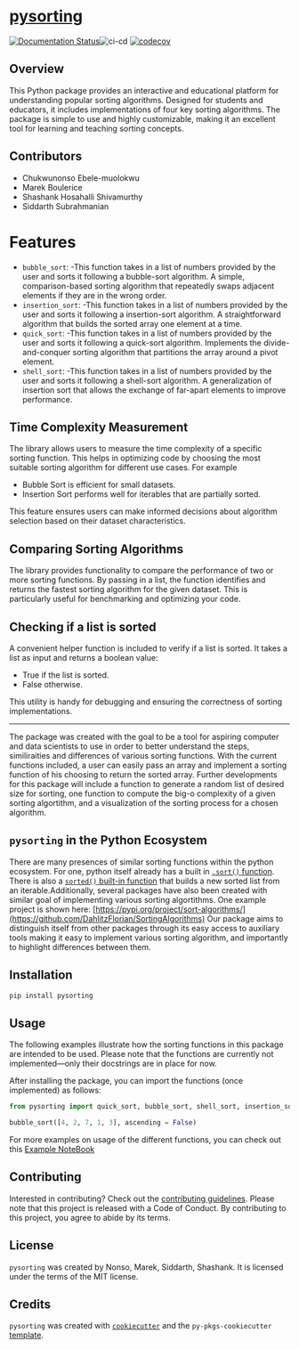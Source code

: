 # [pysorting](https://pysorting.readthedocs.io/en/latest/)

[![Documentation Status](https://readthedocs.org/projects/pysorting/badge/?version=latest)](https://pysorting.readthedocs.io/en/latest/?badge=latest)![ci-cd](https://github.com/UBC-MDS/pysorting/actions/workflows/ci-cd.yml/badge.svg) [![codecov](https://codecov.io/gh/UBC-MDS/pysorting/branch/main/graph/badge.svg)](https://app.codecov.io/gh/UBC-MDS/pysorting)

## Overview

This Python package provides an interactive and educational platform for understanding popular sorting algorithms. Designed for students and educators, it includes implementations of four key sorting algorithms. The package is simple to use and highly customizable, making it an excellent tool for learning and teaching sorting concepts.

## Contributors

- Chukwunonso Ebele-muolokwu
- Marek Boulerice
- Shashank Hosahalli Shivamurthy
- Siddarth Subrahmanian

# Features

- `bubble_sort`:
  -This function takes in a list of numbers provided by the user and sorts it following a bubble-sort algorithm. A simple, comparison-based sorting algorithm that repeatedly swaps adjacent elements if they are in the wrong order.
- `insertion_sort`:
  -This function takes in a list of numbers provided by the user and sorts it following a insertion-sort algorithm. A straightforward algorithm that builds the sorted array one element at a time.
- `quick_sort`:
  -This function takes in a list of numbers provided by the user and sorts it following a quick-sort algorithm. Implements the divide-and-conquer sorting algorithm that partitions the array around a pivot element.
- `shell_sort`:
  -This function takes in a list of numbers provided by the user and sorts it following a shell-sort algorithm. A generalization of insertion sort that allows the exchange of far-apart elements to improve performance.

## Time Complexity Measurement

The library allows users to measure the time complexity of a specific sorting function. This helps in optimizing code by choosing the most suitable sorting algorithm for different use cases. For example

- Bubble Sort is efficient for small datasets.
- Insertion Sort performs well for iterables that are partially sorted.

This feature ensures users can make informed decisions about algorithm selection based on their dataset characteristics.

## Comparing Sorting Algorithms

The library provides functionality to compare the performance of two or more sorting functions. By passing in a list, the function identifies and returns the fastest sorting algorithm for the given dataset. This is particularly useful for benchmarking and optimizing your code.

## Checking if a list is sorted

A convenient helper function is included to verify if a list is sorted. It takes a list as input and returns a boolean value:

- True if the list is sorted.
- False otherwise.

This utility is handy for debugging and ensuring the correctness of sorting implementations.

---

The package was created with the goal to be a tool for aspiring computer and data scientists to use in order to better understand the steps, similiraities and differences of various sorting functions. With the current functions included, a user can easily pass an array and implement a sorting function of his choosing to return the sorted array. Further developments for this package will include a function to generate a random list of desired size for sorting, one function to compute the big-o complexity of a given sorting algortithm, and a visualization of the sorting process for a chosen algorithm.

## `pysorting` in the Python Ecosystem

There are many presences of similar sorting functions within the python ecosystem. For one, python itself already has a built in [`.sort()` function](https://docs.python.org/3/library/stdtypes.html#list.sort). There is also a [`sorted()` built-in function](https://docs.python.org/3/library/functions.html#sorted) that builds a new sorted list from an iterable.Additionally, several packages have also been created with similar goal of implementing various sorting algortithms. One example project is shown here: [https://pypi.org/project/sort-algorithms/](https://github.com/DahlitzFlorian/SortingAlgorithms)
Our package aims to distinguish itself from other packages through its easy access to auxiliary tools making it easy to implement various sorting algorithm, and importantly to highlight differences between them.  

## Installation

```bash
pip install pysorting
```

## Usage

The following examples illustrate how the sorting functions in this package are intended to be used. Please note that the functions are currently not implemented—only their docstrings are in place for now.

After installing the package, you can import the functions (once implemented) as follows:

```python
from pysorting import quick_sort, bubble_sort, shell_sort, insertion_sort

bubble_sort([4, 2, 7, 1, 3], ascending = False)
```

For more examples on usage of the different functions, you can check out this [Example NoteBook](https://pysorting.readthedocs.io/en/latest/example.html)

## Contributing

Interested in contributing? Check out the [contributing guidelines](https://github.com/UBC-MDS/pysorting/blob/main/CONTRIBUTING.md). Please note that this project is released with a Code of Conduct. By contributing to this project, you agree to abide by its terms.

## License

`pysorting` was created by Nonso, Marek, Siddarth, Shashank. It is licensed under the terms of the MIT license.

## Credits

`pysorting` was created with [`cookiecutter`](https://cookiecutter.readthedocs.io/en/latest/) and the `py-pkgs-cookiecutter` [template](https://github.com/py-pkgs/py-pkgs-cookiecutter).
